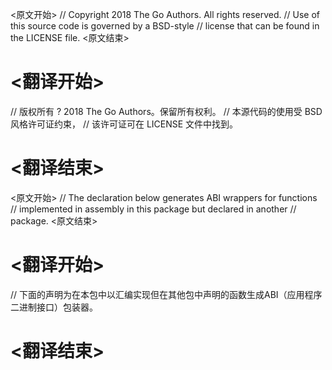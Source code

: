 
<原文开始>
// Copyright 2018 The Go Authors. All rights reserved.
// Use of this source code is governed by a BSD-style
// license that can be found in the LICENSE file.
<原文结束>

# <翻译开始>
// 版权所有 ? 2018 The Go Authors。保留所有权利。
// 本源代码的使用受 BSD 风格许可证约束，
// 该许可证可在 LICENSE 文件中找到。
# <翻译结束>


<原文开始>
// The declaration below generates ABI wrappers for functions
// implemented in assembly in this package but declared in another
// package.
<原文结束>

# <翻译开始>
// 下面的声明为在本包中以汇编实现但在其他包中声明的函数生成ABI（应用程序二进制接口）包装器。
# <翻译结束>

